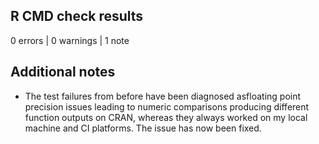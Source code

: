 
## R CMD check results

0 errors | 0 warnings | 1 note

## Additional notes

- The test failures from before have been diagnosed asfloating point precision issues leading to numeric comparisons producing different function outputs on CRAN, whereas they always worked on my local machine and CI platforms. The issue has now been fixed.
